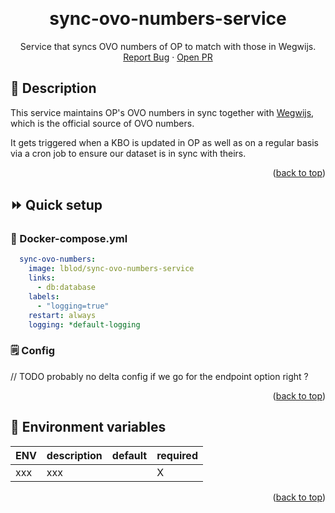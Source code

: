 <a name="readme-top"></a>

<br />
<div align="center">
  <h1 align="center">sync-ovo-numbers-service</h1>
  <p align="center">
    Service that syncs OVO numbers of OP to match with those in Wegwijs.
    <br />
    <a href="https://github.com/lblod/sync-ovo-numbers-service/issues">Report Bug</a>
    ·
    <a href="https://github.com/lblod/sync-ovo-numbers-service/pulls">Open PR</a>
  </p>
</div>


## 📖 Description

This service maintains OP's OVO numbers in sync together with [Wegwijs](https://wegwijs.vlaanderen.be/#/organisations), which is the official source of OVO numbers.

It gets triggered when a KBO is updated in OP as well as on a regular basis via a cron job to ensure our dataset is in sync with theirs.

<p align="right">(<a href="#readme-top">back to top</a>)</p>

## ⏩ Quick setup

### 🐋 Docker-compose.yml
```yaml
  sync-ovo-numbers:
    image: lblod/sync-ovo-numbers-service
    links:
      - db:database
    labels:
      - "logging=true"
    restart: always
    logging: *default-logging
```

### 🗒️ Config

// TODO probably no delta config if we go for the endpoint option right ?

<p align="right">(<a href="#readme-top">back to top</a>)</p>

## 🔑 Environment variables

| ENV  | description | default | required |
|---|---|---|---|
| xxx | xxx | | X |


<p align="right">(<a href="#readme-top">back to top</a>)</p>
